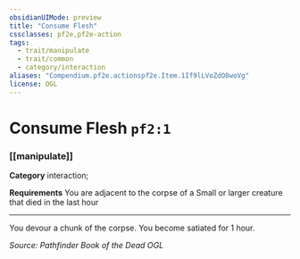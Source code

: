 ```yaml
---
obsidianUIMode: preview
title: "Consume Flesh"
cssclasses: pf2e,pf2e-action
tags:
  - trait/manipulate
  - trait/common
  - category/interaction
aliases: "Compendium.pf2e.actionspf2e.Item.1If9lLVoZdO8woVg"
license: OGL
---
```

# Consume Flesh `pf2:1`

### [[manipulate]]

**Category** interaction; 




**Requirements** You are adjacent to the corpse of a Small or larger creature that died in the last hour

* * *

You devour a chunk of the corpse. You become satiated for 1 hour.

*Source: Pathfinder Book of the Dead*
*OGL*
